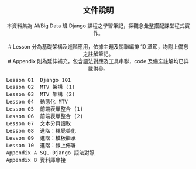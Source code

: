<h2 align="center">文件說明</h2>

<p align="center">本資料集為 AI/Big Data 班 Django 課程之學習筆記，採觀念彙整搭配課堂程式實作。<br><br>
# Lesson 分為基礎架構及進階應用，依據主題及關聯編排 10 章節，均附上備忘之註解筆記。<br>
# Appendix 則為延伸補充，包含語法對應及工具串聯，code 及備忘註解均已詳載供參。</p>

<pre>
Lesson 01  Django 101
Lesson 02  MTV 架構 (1)
Lesson 03  MTV 架構 (2)
Lesson 04  動態化 MTV
Lesson 05  前端表單整合 (1)
Lesson 06  前端表單整合 (2)
Lesson 07  文本分頁讀取
Lesson 08  進階：視覺美化
Lesson 09  進階：模板繼承
Lesson 10  進階：線上佈署
Appendix A SQL-Django 語法對照
Appendix B 資料庫串接
</pre>
